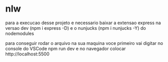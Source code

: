# nlw
para a execucao desse projeto e necessario baixar a extensao express na versao dev (npm i express -D) e o nunjucks (npm i nunjucks -Y) do nodemodules

para conseguir rodar o arquivo na sua maquina voce primeiro vai digitar no console do VSCode npm run dev e no navegador colocar http://localhost:5500
